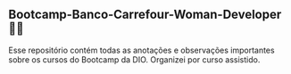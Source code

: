 ## Bootcamp-Banco-Carrefour-Woman-Developer 🦸‍♀
Esse repositório contém todas as anotações e observações importantes sobre os cursos do Bootcamp da DIO.
Organizei por curso assistido.
